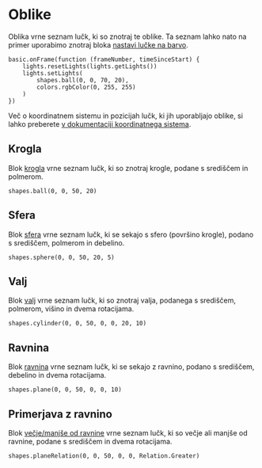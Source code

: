 # Oblike

Oblika vrne seznam lučk, ki so znotraj te oblike. Ta seznam lahko nato na primer
uporabimo znotraj bloka [nastavi lučke na barvo](/reference/lights/set-lights).

```blocks
basic.onFrame(function (frameNumber, timeSinceStart) {
    lights.resetLights(lights.getLights())
    lights.setLights(
        shapes.ball(0, 0, 70, 20),
        colors.rgbColor(0, 255, 255)
    )
})
```

Več o koordinatnem sistemu in pozicijah lučk, ki jih uporabljajo oblike, si
lahko preberete [v dokumentaciji koordinatnega sistema](/reference/coordinates).

## Krogla

Blok [krogla](/reference/shapes/ball) vrne seznam lučk, ki so znotraj krogle,
podane s središčem in polmerom.

```block
shapes.ball(0, 0, 50, 20)
```

## Sfera

Blok [sfera](/reference/shapes/sphere) vrne seznam lučk, ki se sekajo s sfero
(površino krogle), podano s središčem, polmerom in debelino.

```block
shapes.sphere(0, 0, 50, 20, 5)
```

## Valj

Blok [valj](/reference/shapes/cylinder) vrne seznam lučk, ki so znotraj valja,
podanega s središčem, polmerom, višino in dvema rotacijama.

```block
shapes.cylinder(0, 0, 50, 0, 0, 20, 10)
```

## Ravnina

Blok [ravnina](/reference/shapes/plane) vrne seznam lučk, ki se sekajo z ravnino,
podano s središčem, debelino in dvema rotacijama.

```block
shapes.plane(0, 0, 50, 0, 0, 10)
```

## Primerjava z ravnino

Blok [večje/manjše od ravnine](/reference/shapes/plane-relation) vrne seznam lučk,
ki so večje ali manjše od ravnine, podane s središčem in dvema rotacijama.

```block
shapes.planeRelation(0, 0, 50, 0, 0, Relation.Greater)
```
